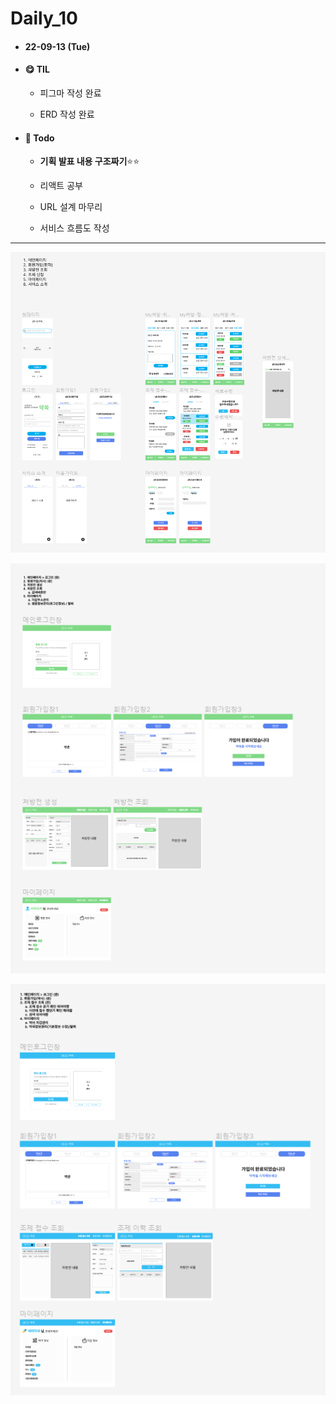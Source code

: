 # Daily_10

- #### 22-09-13 (Tue)

- #### **😋 TIL**
  
  - 피그마 작성 완료
  
  - ERD 작성 완료

- #### 📌 Todo
  
  - **기획 발표 내용 구조짜기**⭐⭐
  
  - 리액트 공부
  
  - URL 설계 마무리
  
  - 서비스 흐름도 작성



---



![](Daily_10.assets/2022-09-13-17-30-33-image.png)



![](Daily_10.assets/2022-09-13-17-30-48-image.png)

![](Daily_10.assets/2022-09-13-17-31-05-image.png)
